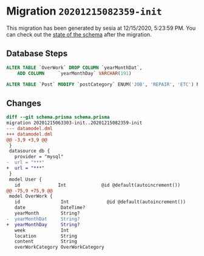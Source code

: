 # Migration `20201215082359-init`

This migration has been generated by sesia at 12/15/2020, 5:23:59 PM.
You can check out the [state of the schema](./schema.prisma) after the migration.

## Database Steps

```sql
ALTER TABLE `OverWork` DROP COLUMN `yearMonthDat`,
    ADD COLUMN     `yearMonthDay` VARCHAR(191)

ALTER TABLE `Post` MODIFY `postCategory` ENUM('JOB', 'REPAIR', 'ETC') NOT NULL
```

## Changes

```diff
diff --git schema.prisma schema.prisma
migration 20201215063303-init..20201215082359-init
--- datamodel.dml
+++ datamodel.dml
@@ -3,9 +3,9 @@
 }
 datasource db {
   provider = "mysql"
-  url = "***"
+  url = "***"
 }
 model User {
   id              Int             @id @default(autoincrement())
@@ -75,9 +75,9 @@
 model OverWork {
   id               Int              @id @default(autoincrement())
   date             DateTime?
   yearMonth        String?
-  yearMonthDat     String?
+  yearMonthDay     String?
   week             Int
   location         String
   content          String
   overWorkCategory OverWorkCategory
```


